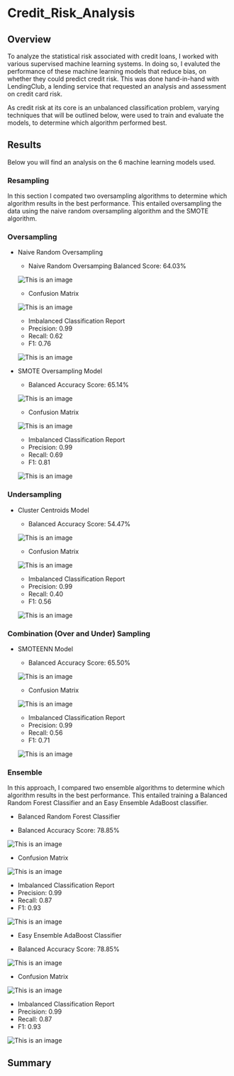 # Credit_Risk_Analysis
## Overview
To analyze the statistical risk associated with credit loans, I worked with various supervised machine learning systems. In doing so, I evaluted the performance of these machine learning models that reduce bias, on whether they could predict credit risk. This was done hand-in-hand with LendingClub, a lending service that requested an analysis and assessment on credit card risk. 

As credit risk at its core is an unbalanced classification problem, varying techniques that will be outlined below, were used to train and evaluate the models, to determine which algorithm performed best. 

## Results
Below you will find an analysis on the 6 machine learning models used.

### Resampling
In this section I compated two oversampling algorithms to determine which algorithm results in the best performance. This entailed oversampling the data using the naive random oversampling algorithm and the SMOTE algorithm.

### Oversampling
- Naive Random Oversampling

  - Naive Random Oversamping Balanced Score: 64.03%
  
  ![This is an image](https://github.com/leilacf/Credit_Risk_Analysis/blob/main/Images/1random%20oversampling%20score.png)
  
  
  - Confusion Matrix
  
  ![This is an image](https://github.com/leilacf/Credit_Risk_Analysis/blob/main/Images/2confusion%20matrix.png)
  
  
  - Imbalanced Classification Report
  - Precision: 0.99
  - Recall: 0.62
  - F1: 0.76
  
  ![This is an image](https://github.com/leilacf/Credit_Risk_Analysis/blob/main/Images/3Imbalanced%20classification%20report.png)
  
  
- SMOTE Oversampling Model

  - Balanced Accuracy Score: 65.14%
  
  ![This is an image](https://github.com/leilacf/Credit_Risk_Analysis/blob/main/Images/4SMOTE%20balanaced%20accuracy%20score.png)
  
  - Confusion Matrix
  
  ![This is an image](https://github.com/leilacf/Credit_Risk_Analysis/blob/main/Images/5SMOTE%20confusion%20matrix.png)
  
  
  - Imbalanced Classification Report
  - Precision: 0.99
  - Recall: 0.69
  - F1: 0.81

  ![This is an image](https://github.com/leilacf/Credit_Risk_Analysis/blob/main/Images/6SMOTE%20report.png)
  
  
### Undersampling
- Cluster Centroids Model

  - Balanced Accuracy Score: 54.47%
 
  ![This is an image](https://github.com/leilacf/Credit_Risk_Analysis/blob/main/Images/7Cluster%20centroids%20score.png)
 
 
  - Confusion Matrix
 
  ![This is an image](https://github.com/leilacf/Credit_Risk_Analysis/blob/main/Images/8Cluster%20centroids%20confusion%20matrix.png)
 
 
   - Imbalanced Classification Report
   - Precision: 0.99
   - Recall: 0.40
   - F1: 0.56

  ![This is an image](https://github.com/leilacf/Credit_Risk_Analysis/blob/main/Images/9Cluster%20centroids%20report.png)
 
 
### Combination (Over and Under) Sampling
- SMOTEENN Model

  - Balanced Accuracy Score: 65.50%

  ![This is an image](https://github.com/leilacf/Credit_Risk_Analysis/blob/main/Images/10SMOTEENN%20balanced%20accurace%20score.png)
 
 
  - Confusion Matrix
 
  ![This is an image](https://github.com/leilacf/Credit_Risk_Analysis/blob/main/Images/11SMOTEEN%20confusion%20matrix.png)
 
 
   - Imbalanced Classification Report
   - Precision: 0.99
   - Recall: 0.56
   - F1: 0.71

   ![This is an image](https://github.com/leilacf/Credit_Risk_Analysis/blob/main/Images/12SMOTEENN%20report.png)
 
 ### Ensemble
 In this approach, I compared two ensemble algorithms to determine which algorithm results in the best performance. This entailed training a Balanced Random Forest Classifier and an Easy Ensemble AdaBoost classifier.
 
- Balanced Random Forest Classifier
 
 - Balanced Accuracy Score: 78.85%
 
 ![This is an image](https://github.com/leilacf/Credit_Risk_Analysis/blob/main/Images/13Random%20forest%20accuracy%20score.png)
 
 
 - Confusion Matrix
 
 ![This is an image](https://github.com/leilacf/Credit_Risk_Analysis/blob/main/Images/14Random%20forest%20confusion%20matrix.png)
 
 
 - Imbalanced Classification Report
 - Precision: 0.99
 - Recall: 0.87
 - F1: 0.93

 ![This is an image](https://github.com/leilacf/Credit_Risk_Analysis/blob/main/Images/15Random%20forest%20report.png)
 
- Easy Ensemble AdaBoost Classifier
 
 - Balanced Accuracy Score: 78.85%
 
 ![This is an image](https://github.com/leilacf/Credit_Risk_Analysis/blob/main/Images/16ADA%20boost%20accuracy%20score.png)
 
 
 - Confusion Matrix
 
 ![This is an image](https://github.com/leilacf/Credit_Risk_Analysis/blob/main/Images/17ADA%20confusion%20matrix.png)
 
 
 - Imbalanced Classification Report
 - Precision: 0.99
 - Recall: 0.87
 - F1: 0.93

 ![This is an image](https://github.com/leilacf/Credit_Risk_Analysis/blob/main/Images/18ADA%20report.png)
 
 ## Summary
 



